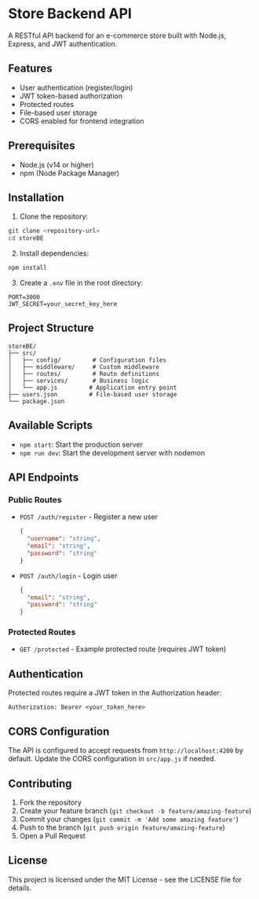 # Store Backend API

A RESTful API backend for an e-commerce store built with Node.js, Express, and JWT authentication.

## Features

- User authentication (register/login)
- JWT token-based authorization
- Protected routes
- File-based user storage
- CORS enabled for frontend integration

## Prerequisites

- Node.js (v14 or higher)
- npm (Node Package Manager)

## Installation

1. Clone the repository:

```bash
git clone <repository-url>
cd storeBE
```

2. Install dependencies:

```bash
npm install
```

3. Create a `.env` file in the root directory:

```env
PORT=3000
JWT_SECRET=your_secret_key_here
```

## Project Structure

```
storeBE/
├── src/
│   ├── config/         # Configuration files
│   ├── middleware/     # Custom middleware
│   ├── routes/         # Route definitions
│   ├── services/       # Business logic
│   └── app.js         # Application entry point
├── users.json         # File-based user storage
└── package.json
```

## Available Scripts

- `npm start`: Start the production server
- `npm run dev`: Start the development server with nodemon

## API Endpoints

### Public Routes

- `POST /auth/register` - Register a new user

  ```json
  {
    "username": "string",
    "email": "string",
    "password": "string"
  }
  ```

- `POST /auth/login` - Login user
  ```json
  {
    "email": "string",
    "password": "string"
  }
  ```

### Protected Routes

- `GET /protected` - Example protected route (requires JWT token)

## Authentication

Protected routes require a JWT token in the Authorization header:

```
Authorization: Bearer <your_token_here>
```

## CORS Configuration

The API is configured to accept requests from `http://localhost:4200` by default. Update the CORS configuration in `src/app.js` if needed.

## Contributing

1. Fork the repository
2. Create your feature branch (`git checkout -b feature/amazing-feature`)
3. Commit your changes (`git commit -m 'Add some amazing feature'`)
4. Push to the branch (`git push origin feature/amazing-feature`)
5. Open a Pull Request

## License

This project is licensed under the MIT License - see the LICENSE file for details.
